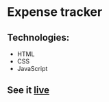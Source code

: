 # Expense tracker

## Technologies:

- HTML
- CSS
- JavaScript
## See it [live](https://botirmasharipov.github.io/expense-tracker/)
